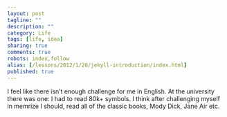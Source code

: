 ```yaml
---
layout: post
tagline: ""
description: ""
category: Life
tags: [life, idea]
sharing: true
comments: true
robots: index,follow
alias: [/lessons/2012/1/20/jekyll-introduction/index.html]
published: true
---
```


I feel like there isn’t enough challenge for me in English. At the university there was one: I had to read 80k+ symbols.
I think after challenging myself in memrize I should, read all of the classic books, Mody Dick, Jane Air etc.